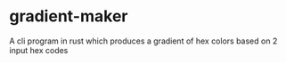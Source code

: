 # gradient-maker
A cli program in rust which produces a gradient of  hex colors based on 2 input hex codes
